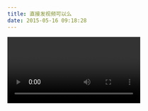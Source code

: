 ```yaml
---
title: 直接发视频可以么
date: 2015-05-16 09:18:28
---
```





<video>http://v.youku.com/v_show/id_XOTMyMjUwMjgw.html?from=y1.7-1.2</video>
